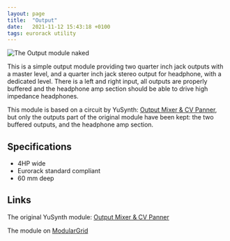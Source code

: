 ```yaml
---
layout: page
title:  "Output"
date:   2021-11-12 15:43:18 +0100
tags: eurorack utility
---
```

![The Output module naked]()

This is a simple output module providing two quarter inch jack outputs with a master level, and a quarter inch jack stereo output for headphone, with a dedicated level. There is a left and right input, all outputs are properly buffered and the headphone amp section should be able to drive high impedance headphones.

This module is based on a circuit by YuSynth: [Output Mixer & CV Panner](http://yusynth.net/Modular/EN/MIXOUT/index.html), but only the outputs part of the original module have been kept: the two buffered outputs, and the headphone amp section.

## Specifications

* 4HP wide
* Eurorack standard compliant
* 60 mm deep

## Links

The original YuSynth module: [Output Mixer & CV Panner](http://yusynth.net/Modular/EN/MIXOUT/index.html)

The module on [ModularGrid](http://www.modulargrid.net/e/other-unknown-output)